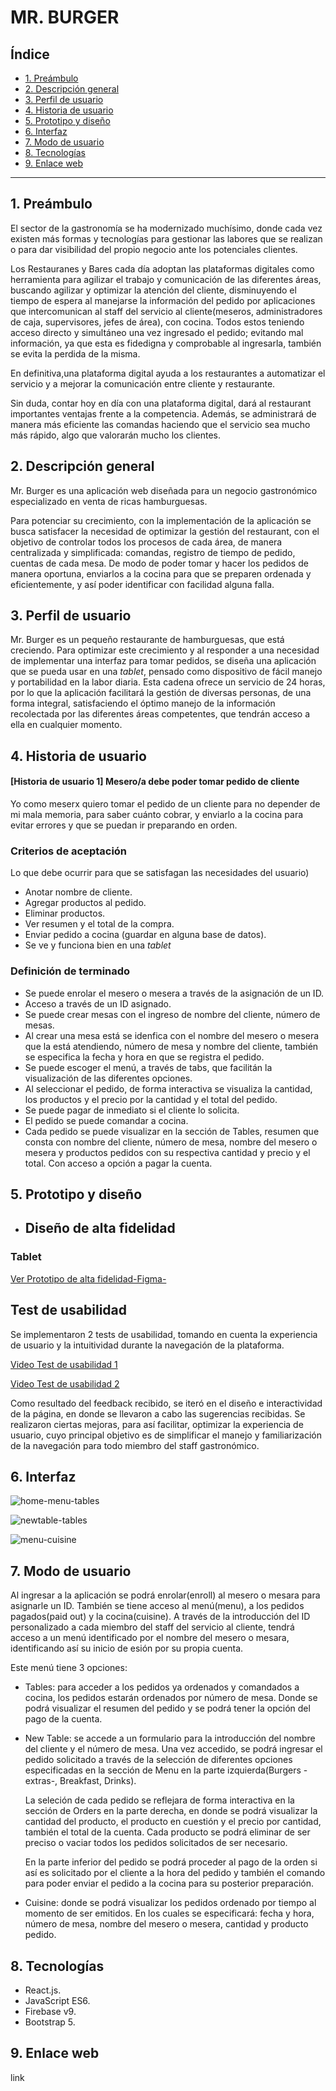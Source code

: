 # MR. BURGER

## Índice

* [1. Preámbulo](#1-preámbulo)
* [2. Descripción general](#2-descripción-general)
* [3. Perfil de usuario](#3-perfil-de-usuario)
* [4. Historia de usuario](#4-historia-de-usuario)
* [5. Prototipo y diseño](#5-prototipo-y-diseño)
* [6. Interfaz](#6-interfaz)
* [7. Modo de usuario](#7-modo-de-usuario)
* [8. Tecnologías](#8-tecnologías)
* [9. Enlace web](#9-enlace-web)

***
## 1. Preámbulo

El sector de la gastronomía se ha modernizado muchísimo, donde cada vez existen más formas y tecnologías para gestionar las labores que se realizan o para dar visibilidad del propio negocio ante los potenciales clientes. 

Los Restauranes y Bares cada día adoptan las plataformas digitales como herramienta para agilizar el trabajo y comunicación de las diferentes áreas, buscando agilizar y optimizar la atención del cliente, disminuyendo el tiempo de espera al manejarse la información del pedido por aplicaciones que intercomunican al staff del servicio al cliente(meseros, administradores de caja, supervisores, jefes de área), con cocina. Todos estos teniendo acceso directo y simultáneo una vez ingresado el pedido; evitando mal información, ya que esta es fidedigna y comprobable al ingresarla, también se evita la perdida de la misma.

En definitiva,una plataforma digital ayuda a los restaurantes a automatizar el servicio y a mejorar la comunicación entre cliente y restaurante. 

Sin duda, contar hoy en día con una plataforma digital, dará al restaurant importantes ventajas frente a la competencia. Además, se administrará de manera más eficiente las comandas haciendo que el servicio sea mucho más rápido, algo que valorarán mucho los clientes.

## 2. Descripción general

Mr. Burger es una aplicación web diseñada para un negocio gastronómico especializado en venta de ricas hamburguesas.

Para potenciar su crecimiento, con la implementación de la aplicación se busca satisfacer la necesidad de optimizar la gestión del restaurant, con el objetivo de controlar todos los procesos de cada área, de manera centralizada y simplificada: comandas, registro de tiempo de pedido, cuentas de cada mesa. De modo de poder tomar y hacer los pedidos de manera oportuna, enviarlos a la cocina para que se preparen ordenada y eficientemente, y así poder identificar con facilidad alguna falla.
## 3. Perfil de usuario

Mr. Burger es un pequeño restaurante de hamburguesas, que está creciendo. Para optimizar este crecimiento y al responder a una necesidad de implementar una interfaz para tomar pedidos, se diseña una aplicación que se pueda usar en una _tablet_, pensado como dispositivo de fácil manejo y portabilidad en la labor diaria. Esta cadena ofrece un servicio de 24 horas, por lo que la aplicación facilitará la gestión de diversas personas, de una forma integral, satisfaciendo el óptimo manejo de la información recolectada por las diferentes áreas competentes, que tendrán acceso a ella en cualquier momento.
## 4. Historia de usuario
#### [Historia de usuario 1] Mesero/a debe poder tomar pedido de cliente

Yo como meserx quiero tomar el pedido de un cliente para no depender de mi mala
memoria, para saber cuánto cobrar, y enviarlo a la cocina para evitar errores y
que se puedan ir preparando en orden.

### Criterios de aceptación

Lo que debe ocurrir para que se satisfagan las necesidades del usuario)

* Anotar nombre de cliente.
* Agregar productos al pedido.
* Eliminar productos.
* Ver resumen y el total de la compra.
* Enviar pedido a cocina (guardar en alguna base de datos).
* Se ve y funciona bien en una _tablet_

### Definición de terminado

* Se puede enrolar el mesero o mesera a través de la asignación de un ID.
* Acceso a través de un ID asignado.
* Se puede crear mesas con el ingreso de nombre del cliente, número de mesas.
* Al crear una mesa está se idenfica con el nombre del mesero o mesera que la está atendiendo, número de mesa y nombre del cliente, también se especifica la fecha y hora en que se registra el pedido.
* Se puede escoger el menú, a través de tabs, que facilitán la visualización de las diferentes opciones. 
* Al seleccionar el pedido, de forma interactiva se visualiza la cantidad, los productos y el precio por la cantidad y el total del pedido.
* Se puede pagar de inmediato si el cliente lo solicita.
* El pedido se puede comandar a cocina.
* Cada pedido se puede visualizar en la sección de Tables, resumen que consta con nombre del cliente, número de mesa, nombre del mesero o mesera y productos pedidos con su respectiva cantidad y precio y el total. Con acceso a opción a pagar la cuenta.

## 5. Prototipo y diseño
- ## Diseño de alta fidelidad
### Tablet

[Ver Prototipo de alta fidelidad-Figma-](https://www.figma.com/proto/8oqUio4dirNDomAqXMITAW/natasha-gonzalez-s-team-library?node-id=315%3A2&scaling=scale-down&page-id=0%3A1&starting-point-node-id=315%3A2&show-proto-sidebar=1)

## Test de usabilidad
Se implementaron 2 tests de usabilidad, tomando en cuenta la experiencia de usuario y la intuitividad durante la navegación de la plataforma.

[Video Test de usabilidad 1](https://www.loom.com/share/2000b785934243dba5a2380a4bcb2b8e?sharedAppSource=personal_library)

[Video Test de usabilidad 2](https://www.loom.com/share/2ce4231907e948e69085df3ccb477f1d?sharedAppSource=personal_library)

Como resultado del feedback recibido, se iteró en el diseño e interactividad de la página, en donde se llevaron a cabo las sugerencias recibidas. Se realizaron ciertas mejoras, para así facilitar, optimizar la experiencia de usuario, cuyo principal objetivo es de simplificar el manejo y familiarización de la navegación para todo miembro del staff gastronómico.
## 6. Interfaz

![home-menu-tables](./src/assets/img1.png)

![newtable-tables](./src/assets/img2.png)

![menu-cuisine](./src/assets/img3.png)
## 7. Modo de usuario
Al ingresar a la aplicación se podrá enrolar(enroll) al mesero o mesara para asignarle un ID. También se tiene acceso al menú(menu), a los pedidos pagados(paid out) y la cocina(cuisine). A través de la introducción del ID personalizado a cada miembro del staff del servicio al cliente, tendrá acceso a un menú identificado por el nombre del mesero o mesara, identificando así su inicio de esión por su propia cuenta.

Este menú tiene 3 opciones:
- Tables: para acceder a los pedidos ya ordenados y comandados a cocina, los pedidos estarán ordenados por número de mesa. Donde se podrá visualizar el resumen del pedido y se podrá tener la opción del pago de la cuenta.
- New Table: se accede a un formulario para la introducción del nombre del cliente y el número de mesa. Una vez accedido, se podrá ingresar el pedido solicitado a través de la selección de diferentes opciones especificadas en la sección de Menu en la parte izquierda(Burgers -extras-, Breakfast, Drinks). 

  La seleción de cada pedido se reflejara de forma interactiva en la sección de Orders en la parte derecha, en donde se podrá visualizar la cantidad del producto, el producto en cuestión y el precio por cantidad, también el total de la cuenta. Cada producto se podrá eliminar de ser preciso o vaciar todos los pedidos solicitados de ser necesario. 

  En la parte inferior del pedido se podrá proceder al pago de la orden si así es solicitado por el cliente a la hora del pedido y también el comando para poder enviar el pedido a la cocina para su posterior preparación.
- Cuisine: donde se podrá visualizar los pedidos ordenado por tiempo al momento de ser emitidos. En los cuales se especificará: fecha y hora, número de mesa, nombre del mesero o mesera, cantidad y producto pedido.

## 8. Tecnologías

* React.js.
* JavaScript ES6.
* Firebase v9.
* Bootstrap 5.
## 9. Enlace web
link
